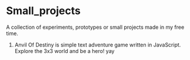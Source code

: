 # Small_projects
A collection of experiments, prototypes or small projects made in my free time.

1. Anvil Of Destiny is simple text adventure game written in JavaScript. Explore the 3x3 world and be a hero! yay
